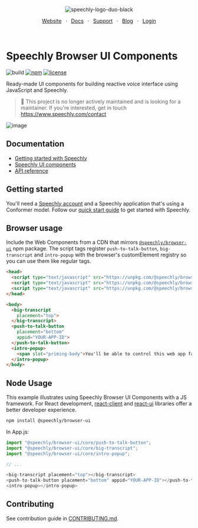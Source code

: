 <div align="center" markdown="1">
<br/>

![speechly-logo-duo-black](https://user-images.githubusercontent.com/2579244/193574443-130d16d6-76f1-4401-90f2-0ed753b39bc0.svg)

[Website](https://www.speechly.com/)
&ensp;&middot;&ensp;
[Docs](https://docs.speechly.com/)
&ensp;&middot;&ensp;
[Support](https://github.com/speechly/speechly/discussions)
&ensp;&middot;&ensp;
[Blog](https://www.speechly.com/blog/)
&ensp;&middot;&ensp;
[Login](https://api.speechly.com/dashboard/)

<br/>
</div>

# Speechly Browser UI Components

![build](https://img.shields.io/github/actions/workflow/status/speechly/ui-components/build.yaml?branch=main&logo=github)
[![npm](https://img.shields.io/npm/v/@speechly/browser-ui?color=cb3837&logo=npm)](https://www.npmjs.com/package/@speechly/browser-ui)
[![license](http://img.shields.io/:license-mit-blue.svg)](/LICENSE)

Ready-made UI components for building reactive voice interface using JavaScript and Speechly.

> 🚧 This project is no longer actively maintained and is looking for a maintainer. If you're interested, get in touch https://www.speechly.com/contact

![image](https://user-images.githubusercontent.com/2579244/220076001-fc7e3dab-da21-4909-9891-af933a91755a.png)

## Documentation

- [Getting started with Speechly](https://docs.speechly.com/basics/getting-started)
- [Speechly UI components](https://dreamy-cori-a02de1.netlify.app/ui-components/)
- [API reference](./docs/index.md)

## Getting started

You'll need a [Speechly account](https://api.speechly.com/dashboard/) and a Speechly application that's using a Conformer model. Follow our [quick start guide](https://docs.speechly.com/basics/getting-started) to get started with Speechly.

## Browser usage

Include the Web Components from a CDN that mirrors [`@speechly/browser-ui`](https://www.npmjs.com/package/@speechly/browser-ui) npm package. The script tags register `push-to-talk-button`, `big-transcript` and `intro-popup` with the browser's customElement registry so you can use them like regular tags.

```html
<head>
  <script type="text/javascript" src="https://unpkg.com/@speechly/browser-ui/core/push-to-talk-button.js"></script>
  <script type="text/javascript" src="https://unpkg.com/@speechly/browser-ui/core/big-transcript.js"></script>
  <script type="text/javascript" src="https://unpkg.com/@speechly/browser-ui/core/intro-popup.js"></script>
</head>

<body>
  <big-transcript
    placement="top">
  </big-transcript>
  <push-to-talk-button
    placement="bottom"
    appid="YOUR-APP-ID">
  </push-to-talk-button>
  <intro-popup>
    <span slot="priming-body">You'll be able to control this web app faster with voice.</span>
  </intro-popup>
</body>
```

## Node Usage

This example illustrates using Speechly Browser UI Components with a JS framework. For React development, [react-client](https://www.npmjs.com/package/@speechly/react-client) and [react-ui](https://www.npmjs.com/package/@speechly/react-ui) libraries offer a better developer experience.

```bash
npm install @speechly/browser-ui
```

In App.js:

```js
import "@speechly/browser-ui/core/push-to-talk-button";
import "@speechly/browser-ui/core/big-transcript";
import "@speechly/browser-ui/core/intro-popup";

// ...

<big-transcript placement="top"></big-transcript>
<push-to-talk-button placement="bottom" appid="YOUR-APP-ID"></push-to-talk-button>
<intro-popup></intro-popup>
```

## Contributing

See contribution guide in [CONTRIBUTING.md](https://github.com/speechly/speechly/blob/main/CONTRIBUTING.md).